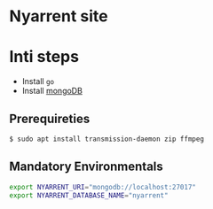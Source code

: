 # Nyarrent site

# Inti steps
- Install `go`
- Install [mongoDB](https://www.mongodb.com/docs/manual/tutorial/install-mongodb-on-ubuntu/)

## Prerequireties
```sh
$ sudo apt install transmission-daemon zip ffmpeg
```

## Mandatory Environmentals
```bash
export NYARRENT_URI="mongodb://localhost:27017"
export NYARRENT_DATABASE_NAME="nyarrent"
```

